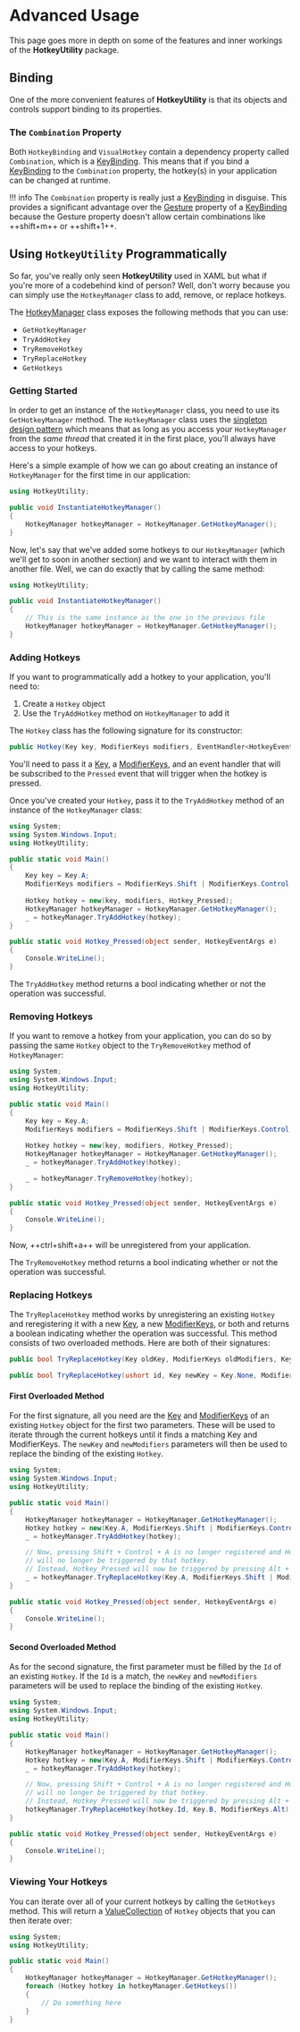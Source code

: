 # Advanced Usage

This page goes more in depth on some of the features and inner workings of the **HotkeyUtility** package.

## Binding

One of the more convenient features of **HotkeyUtility** is that its objects and controls support binding to its properties.

### The `Combination` Property

Both `HotkeyBinding` and `VisualHotkey` contain a dependency property called `Combination`, which is a [KeyBinding](https://docs.microsoft.com/en-us/dotnet/api/system.windows.input.keybinding). This means that if you bind a [KeyBinding](https://docs.microsoft.com/en-us/dotnet/api/system.windows.input.keybinding) to the `Combination` property, the hotkey(s) in your application can be changed at runtime.

!!! info
    The `Combination` property is really just a [KeyBinding](https://docs.microsoft.com/en-us/dotnet/api/system.windows.input.keybinding) in disguise. This provides a significant advantage over the [Gesture](https://docs.microsoft.com/en-us/dotnet/api/system.windows.input.keybinding.gesture#system-windows-input-keybinding-gesture) property of a [KeyBinding](https://docs.microsoft.com/en-us/dotnet/api/system.windows.input.keybinding) because the Gesture property doesn't allow certain combinations like ++shift+m++ or ++shift+1++.

## Using `HotkeyUtility` Programmatically

So far, you've really only seen **HotkeyUtility** used in XAML but what if you're more of a codebehind kind of person? Well, don't worry because you can simply use the `HotkeyManager` class to add, remove, or replace hotkeys.

The [HotkeyManager](https://github.com/giosali/HotkeyUtility/blob/main/HotkeyUtility/HotkeyManager.cs) class exposes the following methods that you can use:

* `GetHotkeyManager`
* `TryAddHotkey`
* `TryRemoveHotkey`
* `TryReplaceHotkey`
* `GetHotkeys`

### Getting Started

In order to get an instance of the `HotkeyManager` class, you need to use its `GetHotkeyManager` method. The `HotkeyManager` class uses the [singleton design pattern](https://en.wikipedia.org/wiki/Singleton_pattern) which means that as long as you access your `HotkeyManager` from the *same thread* that created it in the first place, you'll always have access to your hotkeys.

Here's a simple example of how we can go about creating an instance of `HotkeyManager` for the first time in our application:

```csharp linenums="1" title="ShellViewModel.cs"
using HotkeyUtility;

public void InstantiateHotkeyManager()
{
    HotkeyManager hotkeyManager = HotkeyManager.GetHotkeyManager();
}
```

Now, let's say that we've added some hotkeys to our `HotkeyManager` (which we'll get to soon in another section) and we want to interact with them in another file. Well, we can do exactly that by calling the same method:

```csharp linenums="1" title="OtherViewModel.cs"
using HotkeyUtility;

public void InstantiateHotkeyManager()
{
    // This is the same instance as the one in the previous file
    HotkeyManager hotkeyManager = HotkeyManager.GetHotkeyManager();
}
```

### Adding Hotkeys

If you want to programmatically add a hotkey to your application, you'll need to:

1. Create a `Hotkey` object
2. Use the `TryAddHotkey` method on `HotkeyManager` to add it

The `Hotkey` class has the following signature for its constructor:

```csharp linenums="1"
public Hotkey(Key key, ModifierKeys modifiers, EventHandler<HotkeyEventArgs> handler, ushort id = default)
```

You'll need to pass it a [Key](https://docs.microsoft.com/en-us/dotnet/api/system.windows.input.key), a [ModifierKeys](https://docs.microsoft.com/en-us/dotnet/api/system.windows.input.modifierkeys), and an event handler that will be subscribed to the `Pressed` event that will trigger when the hotkey is pressed.

Once you've created your `Hotkey`, pass it to the `TryAddHotkey` method of an instance of the `HotkeyManager` class:

```csharp linenums="1"
using System;
using System.Windows.Input;
using HotkeyUtility;

public static void Main()
{
    Key key = Key.A;
    ModifierKeys modifiers = ModifierKeys.Shift | ModifierKeys.Control;
    
    Hotkey hotkey = new(key, modifiers, Hotkey_Pressed);
    HotkeyManager hotkeyManager = HotkeyManager.GetHotkeyManager();
    _ = hotkeyManager.TryAddHotkey(hotkey);
}

public static void Hotkey_Pressed(object sender, HotkeyEventArgs e)
{
    Console.WriteLine();
}
```

The `TryAddHotkey` method returns a bool indicating whether or not the operation was successful.

### Removing Hotkeys

If you want to remove a hotkey from your application, you can do so by passing the same `Hotkey` object to the `TryRemoveHotkey` method of `HotkeyManager`:

```csharp linenums="1"
using System;
using System.Windows.Input;
using HotkeyUtility;

public static void Main()
{
    Key key = Key.A;
    ModifierKeys modifiers = ModifierKeys.Shift | ModifierKeys.Control;
    
    Hotkey hotkey = new(key, modifiers, Hotkey_Pressed);
    HotkeyManager hotkeyManager = HotkeyManager.GetHotkeyManager();
    _ = hotkeyManager.TryAddHotkey(hotkey);

    _ = hotkeyManager.TryRemoveHotkey(hotkey);
}

public static void Hotkey_Pressed(object sender, HotkeyEventArgs e)
{
    Console.WriteLine();
}
```

Now, ++ctrl+shift+a++ will be unregistered from your application.

The `TryRemoveHotkey` method returns a bool indicating whether or not the operation was successful.

### Replacing Hotkeys

The `TryReplaceHotkey` method works by unregistering an existing `Hotkey` and reregistering it with a new [Key](https://docs.microsoft.com/en-us/dotnet/api/system.windows.input.key), a new [ModifierKeys](https://docs.microsoft.com/en-us/dotnet/api/system.windows.input.modifierkeys), or both and returns a boolean indicating whether the operation was successful. This method consists of two overloaded methods. Here are both of their signatures:

```csharp linenums="1" title="First signature"
public bool TryReplaceHotkey(Key oldKey, ModifierKeys oldModifiers, Key newKey = Key.None, ModifierKeys newModifiers = ModifierKeys.None)
```

```csharp linenums="1" title="Second signature"
public bool TryReplaceHotkey(ushort id, Key newKey = Key.None, ModifierKeys newModifiers = ModifierKeys.None)
```

#### First Overloaded Method

For the first signature, all you need are the [Key](https://docs.microsoft.com/en-us/dotnet/api/system.windows.input.key) and [ModifierKeys](https://docs.microsoft.com/en-us/dotnet/api/system.windows.input.modifierkeys) of an existing `Hotkey` object for the first two parameters. These will be used to iterate through the current hotkeys until it finds a matching Key and ModifierKeys. The `newKey` and `newModifiers` parameters will then be used to replace the binding of the existing `Hotkey`.

```csharp linenums="1"
using System;
using System.Windows.Input;
using HotkeyUtility;

public static void Main()
{
    HotkeyManager hotkeyManager = HotkeyManager.GetHotkeyManager();
    Hotkey hotkey = new(Key.A, ModifierKeys.Shift | ModifierKeys.Control, Hotkey_Pressed);
    _ = hotkeyManager.TryAddHotkey(hotkey);

    // Now, pressing Shift + Control + A is no longer registered and Hotkey_Pressed
    // will no longer be triggered by that hotkey.
    // Instead, Hotkey_Pressed will now be triggered by pressing Alt + B.
    _ = hotkeyManager.TryReplaceHotkey(Key.A, ModifierKeys.Shift | ModifierKeys.Control, Key.B, ModifierKeys.Alt);
}

public static void Hotkey_Pressed(object sender, HotkeyEventArgs e)
{
    Console.WriteLine();
}
```

#### Second Overloaded Method

As for the second signature, the first parameter must be filled by the `Id` of an existing `Hotkey`. If the `Id` is a match, the `newKey` and `newModifiers` parameters will be used to replace the binding of the existing `Hotkey`.

```csharp linenums="1"
using System;
using System.Windows.Input;
using HotkeyUtility;

public static void Main()
{
    HotkeyManager hotkeyManager = HotkeyManager.GetHotkeyManager();
    Hotkey hotkey = new(Key.A, ModifierKeys.Shift | ModifierKeys.Control, Hotkey_Pressed);
    _ = hotkeyManager.TryAddHotkey(hotkey);

    // Now, pressing Shift + Control + A is no longer registered and Hotkey_Pressed
    // will no longer be triggered by that hotkey.
    // Instead, Hotkey_Pressed will now be triggered by pressing Alt + B.
    hotkeyManager.TryReplaceHotkey(hotkey.Id, Key.B, ModifierKeys.Alt);
}

public static void Hotkey_Pressed(object sender, HotkeyEventArgs e)
{
    Console.WriteLine();
}
```

### Viewing Your Hotkeys

You can iterate over all of your current hotkeys by calling the `GetHotkeys` method. This will return a [ValueCollection](https://docs.microsoft.com/en-us/dotnet/api/system.collections.generic.dictionary-2.valuecollection) of `Hotkey` objects that you can then iterate over:

```csharp linenums="1"
using System;
using HotkeyUtility;

public static void Main()
{
    HotkeyManager hotkeyManager = HotkeyManager.GetHotkeyManager();
    foreach (Hotkey hotkey in hotkeyManager.GetHotkeys())
    {
        // Do something here
    }
}
```

